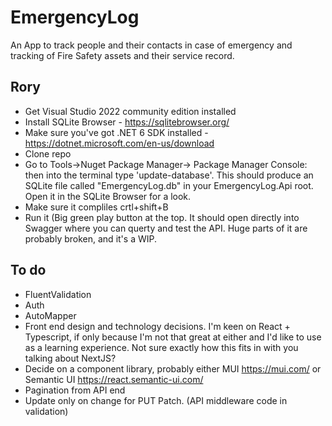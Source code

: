# EmergencyLog
 An App to track people and their contacts in case of emergency and tracking of Fire Safety assets and their service record.
 
 ## Rory
 - Get Visual Studio 2022 community edition installed
 - Install SQLite Browser - https://sqlitebrowser.org/
 - Make sure you've got .NET 6 SDK installed - https://dotnet.microsoft.com/en-us/download
 - Clone repo
 - Go to Tools->Nuget Package Manager-> Package Manager Console: then into the terminal type 'update-database'. This should produce an SQLite file called "EmergencyLog.db" in your EmergencyLog.Api root. Open it in the SQLite Browser for a look.
 - Make sure it compliles crtl+shift+B
 - Run it (Big green play button at the top. It should open directly into Swagger where you can querty and test the API. Huge parts of it are probably broken, and it's a WIP.


## To do
- FluentValidation
- Auth
- AutoMapper
- Front end design and technology decisions. I'm keen on React + Typescript, if only because I'm not that great at either and I'd like to use as a learning experience. Not sure exactly how this fits in with you talking about NextJS?
- Decide on a component library, probably either MUI https://mui.com/ or Semantic UI https://react.semantic-ui.com/
- Pagination from API end
- Update only on change for PUT Patch. (API middleware code in validation)
